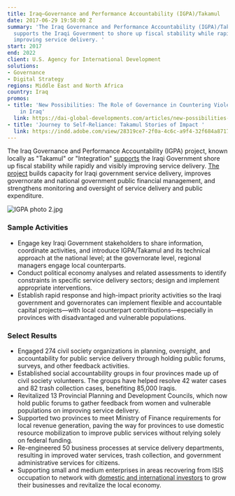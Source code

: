 ```yaml
---
title: Iraq—Governance and Performance Accountability (IGPA)/Takamul
date: 2017-06-29 19:58:00 Z
summary: 'The Iraq Governance and Performance Accountability (IGPA)/Takamul project
  supports the Iraqi Government to shore up fiscal stability while rapidly and visibly
  improving service delivery. '
start: 2017
end: 2022
client: U.S. Agency for International Development
solutions:
- Governance
- Digital Strategy
regions: Middle East and North Africa
country: Iraq
promos:
- title: 'New Possibilities: The Role of Governance in Countering Violent Extremism
    in Iraq'
  link: https://dai-global-developments.com/articles/new-possibilities-the-role-of-governance-in-countering-violent-extremism-in-iraq
- title: 'Journey to Self-Reliance: Takamul Stories of Impact '
  link: https://indd.adobe.com/view/28319ce7-2f0a-4c6c-a9f4-32f684a87172
---
```


The Iraq Governance and Performance Accountability (IGPA) project, known locally as "Takamul" or "Integration" [supports](http://dai-global-developments.com/articles/new-possibilities-the-role-of-governance-in-countering-violent-extremism-in-iraq?utm_source=daidotcom) the Iraqi Government shore up fiscal stability while rapidly and visibly improving service delivery. [The project](https://urban-links.org/project/iraq-governance-and-performance-accountability-project-igpa-takamul/) builds capacity for Iraqi government service delivery, improves governorate and national government public financial management, and strengthens monitoring and oversight of service delivery and public expenditure.

![IGPA photo 2.jpg](/uploads/IGPA%20photo%202.jpg)

### Sample Activities

* Engage key Iraqi Government stakeholders to share information, coordinate activities, and introduce IGPA/Takamul and its technical approach at the national level; at the governorate level, regional managers engage local counterparts.
* Conduct political economy analyses and related assessments to identify constraints in specific service delivery sectors; design and implement appropriate interventions.
* Establish rapid response and high-impact priority activities so the Iraqi government and governorates can implement flexible and accountable capital projects—with local counterpart contributions—especially in provinces with disadvantaged and vulnerable populations.

### Select Results

* Engaged 274 civil society organizations in planning, oversight, and accountability for public service delivery through holding public forums, surveys, and other feedback activities.
* Established social accountability groups in four provinces made up of civil society volunteers. The groups have helped resolve 42 water cases and 82 trash collection cases, benefiting 85,000 Iraqis.
* Revitalized 13 Provincial Planning and Development Councils, which now hold public forums to gather feedback from women and vulnerable populations on improving service delivery.
* Supported two provinces to meet Ministry of Finance requirements for local revenue generation, paving the way for provinces to use domestic resource mobilization to improve public services without relying solely on federal funding.
* Re-engineered 50 business processes at service delivery departments, resulting in improved water services, trash collection, and government administrative services for citizens.
* Supporting small and medium enterprises in areas recovering from ISIS occupation to network with [domestic and international investors](https://www.dai.com/news/investment-forum-in-northern-iraq) to grow their businesses and revitalize the local economy.